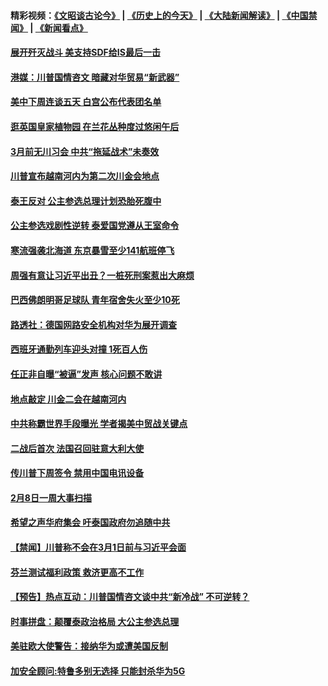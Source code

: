 #### 精彩视频：[《文昭谈古论今》](http://45.32.25.56/wenzhao) | [《历史上的今天》](http://45.32.25.56/today-in-history) | [《大陆新闻解读》](http://45.32.25.56/ntdtv-comedy) | [《中国禁闻》](http://45.32.25.56/ntdtv-news) | [《新闻看点》](http://45.32.25.56/news-insight) 

 #### [展开歼灭战斗 美支持SDF给IS最后一击](../pages/prog202/a102508605.md?t=02100631?t=02100445) 


#### [港媒：川普国情咨文 暗藏对华贸易“新武器”](../pages/prog202/a102508548.md?t=02100631?t=02100445) 

#### [美中下周连谈五天 白宫公布代表团名单](../pages/prog202/a102508480.md?t=02100631?t=02100445) 

#### [逛英国皇家植物园 在兰花丛种度过悠闲午后](../pages/prog202/a102508458.md?t=02100631?t=02100445) 

#### [3月前无川习会 中共“拖延战术”未奏效](../pages/prog202/a102508466.md?t=02100631?t=02100445) 


#### [川普宣布越南河内为第二次川金会地点](../pages/prog202/a102508356.md?t=02100631?t=02100445) 

#### [泰王反对 公主参选总理计划恐胎死腹中](../pages/prog202/a102508350.md?t=02100631?t=02100445) 

#### [公主参选戏剧性逆转 泰爱国党遵从王室命令](../pages/prog202/a102508154.md?t=02100631?t=02100445) 

#### [寒流强袭北海道 东京暴雪至少141航班停飞](../pages/prog202/a102508107.md?t=02100631?t=02100445) 

#### [周强有意让习近平出丑？一桩死刑案惹出大麻烦](../pages/prog202/a102508048.md?t=02100631?t=02100445) 

#### [巴西佛朗明哥足球队 青年宿舍失火至少10死](../pages/prog202/a102508000.md?t=02100631?t=02100445) 


#### [路透社：德国网路安全机构对华为展开调查](../pages/prog202/a102507973.md?t=02100631?t=02100445) 

#### [西班牙通勤列车迎头对撞 1死百人伤](../pages/prog202/a102507952.md?t=02100631?t=02100445) 

#### [任正非自曝“被逼”发声  核心问题不敢讲](../pages/prog202/a102507948.md?t=02100631?t=02100445) 

#### [地点敲定 川金二会在越南河内](../pages/prog202/a102507941.md?t=02100631?t=02100445) 

#### [中共称霸世界手段曝光 学者揭美中贸战关键点](../pages/prog202/a102507914.md?t=02100631?t=02100445) 

#### [二战后首次 法国召回驻意大利大使](../pages/prog202/a102507685.md?t=02100631?t=02100445) 

#### [传川普下周签令 禁用中国电讯设备](../pages/prog202/a102507868.md?t=02100631?t=02100445) 


#### [2月8日一周大事扫描](../pages/prog202/a102507753.md?t=02100631?t=02100445) 

#### [希望之声华府集会 吁泰国政府勿追随中共](../pages/prog202/a102507639.md?t=02100631?t=02100445) 

#### [【禁闻】川普称不会在3月1日前与习近平会面](../pages/prog202/a102507745.md?t=02100631?t=02100445) 

#### [芬兰测试福利政策 救济更高不工作](../pages/prog202/a102507723.md?t=02100631?t=02100445) 

#### [【预告】热点互动：川普国情咨文谈中共“新冷战” 不可逆转？](../pages/prog202/a102507641.md?t=02100631?t=02100445) 

#### [时事拼盘：颠覆泰政治格局 大公主参选总理](../pages/prog202/a102507679.md?t=02100631?t=02100445) 

#### [美驻欧大使警告：接纳华为或遭美国反制](../pages/prog202/a102507643.md?t=02100631?t=02100445) 

#### [加安全顾问:特鲁多别无选择 只能封杀华为5G](../pages/prog202/a102507620.md?t=02100631?t=02100445) 

